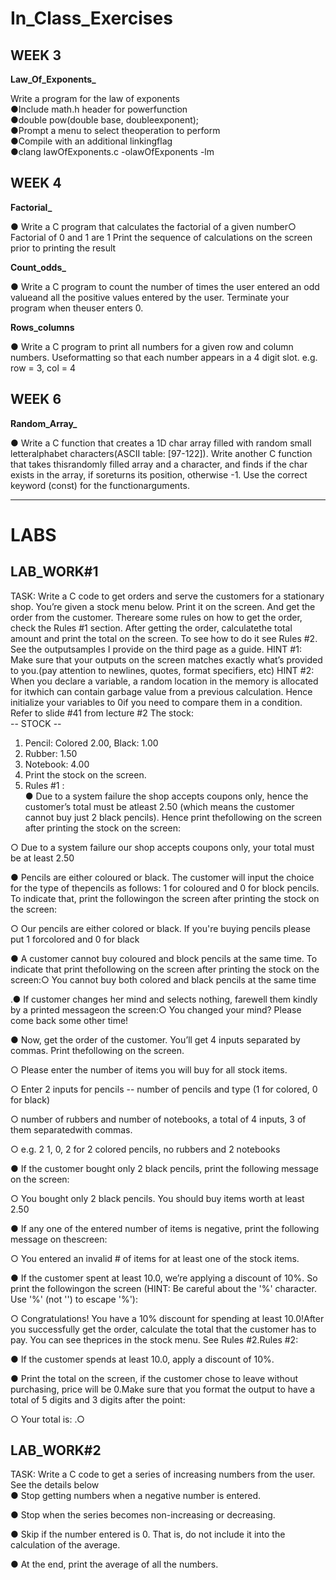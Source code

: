 <h1>In_Class_Exercises</h1>

<h2>WEEK 3</h2>

**Law_Of_Exponents_**

 Write a program for the law of exponents  
 ●Include math.h header for powerfunction  
 ●double pow(double base, doubleexponent);  
 ●Prompt a menu to select theoperation to perform  
 ●Compile with an additional linkingflag  
 ●clang lawOfExponents.c -olawOfExponents -lm  

<h2>WEEK 4</h2>

**Factorial_**

 ● Write a C program that calculates the factorial of a given number○ Factorial of 0 and 1 are 1
 Print the sequence of calculations on the screen prior to printing the result
 
 **Count_odds_**
 
 ● Write a C program to count the number of times the user entered an odd valueand all the positive values entered by the user. 
 Terminate your program when theuser enters 0.
 
 **Rows_columns**
 
 ● Write a C program to print all numbers for a given row and column numbers.
 Useformatting so that each number appears in a 4 digit slot.
 e.g. row = 3, col = 4
 
 <h2>WEEK 6</h2>
 
 **Random_Array_**
 
 ● Write a C function that creates a 1D char array filled with random small letteralphabet characters(ASCII table: [97-122]).
 Write another C function that takes thisrandomly filled array and a character, and finds if the char exists in the array, if soreturns its position, otherwise -1.
 Use the correct keyword (const) for the functionarguments.
 
 --------------------------------------------------------------------------------------------------------------------------
 
 <h1>LABS</h1>
 
 <h2>LAB_WORK#1</h2>
 
 TASK: Write a C code to get orders and serve the customers for a stationary shop.
 You’re given a stock menu below. Print it on the screen.
 And get the order from the customer. Thereare some rules on how to get the order, check the Rules #1 section. After getting the order, calculatethe total amount and print the total on the screen. To see how to do it see Rules #2. See the outputsamples I provide on the third page as a guide.
 HINT #1: Make sure that your outputs on the screen matches exactly what’s provided to you.(pay attention to newlines, quotes, format specifiers, etc)
 HINT #2: When you declare a variable, a random location in the memory is allocated for itwhich can contain garbage value from a previous calculation. Hence initialize your variables to 0if you need to compare them in a condition. Refer to slide #41 from lecture #2
 The stock:    
 -- STOCK --
 1. Pencil: Colored 2.00, Black: 1.00
 2. Rubber: 1.50
 3. Notebook: 4.00
 4. Print the stock on the screen.
 5. Rules #1 :  
● Due to a system failure the shop accepts coupons only, hence the customer’s total must be atleast 2.50 (which means the customer cannot buy just 2 black pencils). Hence print thefollowing on the screen after printing the stock on the screen:
 
 ○ Due to a system failure our shop accepts coupons only, your total must be at least 2.50
 
 ● Pencils are either coloured or black. The customer will input the choice for the type of thepencils as follows: 1 for coloured and 0 for block pencils. To indicate that, print the followingon the screen after printing the stock on the screen:
 
 ○ Our pencils are either colored or black. If you're buying pencils please put 1 forcolored and 0 for black
 
 ● A customer cannot buy coloured and block pencils at the same time. To indicate that print thefollowing on the screen after printing the stock on the screen:○ You cannot buy both colored and black pencils at the same time
 
 .● If customer changes her mind and selects nothing, farewell them kindly by a printed messageon the screen:○ You changed your mind? Please come back some other time!
 
 ● Now, get the order of the customer. You’ll get 4 inputs separated by commas. Print thefollowing on the screen.
 
 ○ Please enter the number of items you will buy for all stock items.
 
 ○ Enter 2 inputs for pencils -- number of pencils and type (1 for colored, 0 for black)
 
 ○ number of rubbers and number of notebooks, a total of 4 inputs, 3 of them separatedwith commas.
 
 ○ e.g. 2 1, 0, 2 for 2 colored pencils, no rubbers and 2 notebooks
 
 ● If the customer bought only 2 black pencils, print the following message on the screen:
 
 ○ You bought only 2 black pencils. You should buy items worth at least 2.50
 
 ● If any one of the entered number of items is negative, print the following message on thescreen:
 
 ○ You entered an invalid # of items for at least one of the stock items.
 
 ● If the customer spent at least 10.0, we’re applying a discount of 10%. So print the followingon the screen (HINT: Be careful about the '%' character. Use '%' (not '\') to escape '%'):
 
 ○ Congratulations! You have a 10% discount for spending at least 10.0!After you successfully get the order, calculate the total that the customer has to pay. You can see theprices in the stock menu. See Rules #2.Rules #2:
 
 ● If the customer spends at least 10.0, apply a discount of 10%.
 
 ● Print the total on the screen, if the customer chose to leave without purchasing, price will be 0.Make sure that you format the output to have a total of 5 digits and 3 digits after the point:
 
 ○ Your total is: <the total will be seen here>.○ 
 
 <h2>LAB_WORK#2</h2>
 
 TASK: Write a C code to get a series of increasing numbers from the user. See the details below  
 ● Stop getting numbers when a negative number is entered.
 
 ● Stop when the series becomes non-increasing or decreasing.
 
 ● Skip if the number entered is 0. That is, do not include it into the calculation of the average.
 
 ● At the end, print the average of all the numbers.
 
 
 
 
 
 
 
 
 
 
 
 
 
 
